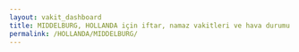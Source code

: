 ```yaml
---
layout: vakit_dashboard
title: MIDDELBURG, HOLLANDA için iftar, namaz vakitleri ve hava durumu - ilçe/eyalet seç
permalink: /HOLLANDA/MIDDELBURG/
---
```


<script type="text/javascript">
  var GLOBAL_COUNTRY = 'HOLLANDA';
  var GLOBAL_CITY = 'MIDDELBURG';
  var GLOBAL_STATE = '';
  var lat = 72;
  var lon = 21;
</script>
